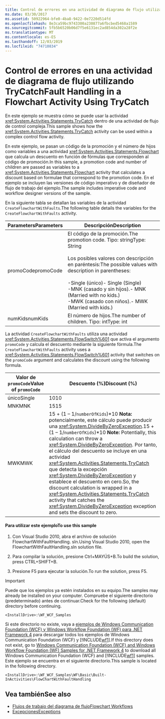 ```yaml
---
title: Control de errores en una actividad de diagrama de flujo utilizando TryCatch
ms.date: 03/30/2017
ms.assetid: 50922964-bfe0-4ba8-9422-0e7220d514fd
ms.openlocfilehash: 8e3ca59bc9743300a230877a6fbcbed5468a1589
ms.sourcegitcommit: 5fb5b6520b06d7f5e6131ec2ad854da302a28f2e
ms.translationtype: MT
ms.contentlocale: es-ES
ms.lasthandoff: 12/03/2019
ms.locfileid: "74710834"
---
```

# <a name="fault-handling-in-a-flowchart-activity-using-trycatch"></a><span data-ttu-id="768a7-102">Control de errores en una actividad de diagrama de flujo utilizando TryCatch</span><span class="sxs-lookup"><span data-stu-id="768a7-102">Fault Handling in a Flowchart Activity Using TryCatch</span></span>

<span data-ttu-id="768a7-103">En este ejemplo se muestra cómo se puede usar la actividad <xref:System.Activities.Statements.TryCatch> dentro de una actividad de flujo de control compleja.</span><span class="sxs-lookup"><span data-stu-id="768a7-103">This sample shows how the <xref:System.Activities.Statements.TryCatch> activity can be used within a complex control flow activity.</span></span>

<span data-ttu-id="768a7-104">En este ejemplo, se pasan un código de la promoción y el número de hijos como variables a una actividad <xref:System.Activities.Statements.Flowchart> que calcula un descuento en función de fórmulas que corresponden al código de promoción.</span><span class="sxs-lookup"><span data-stu-id="768a7-104">In this sample, a promotion code and number of children are passed as variables to a <xref:System.Activities.Statements.Flowchart> activity that calculates a discount based on formulae that correspond to the promotion code.</span></span> <span data-ttu-id="768a7-105">En el ejemplo se incluyen las versiones de código imperativo y de diseñador de flujo de trabajo del ejemplo.</span><span class="sxs-lookup"><span data-stu-id="768a7-105">The sample includes imperative code and workflow designer versions of the sample.</span></span>

<span data-ttu-id="768a7-106">En la siguiente tabla se detallan las variables de la actividad `CreateFlowchartWithFaults`.</span><span class="sxs-lookup"><span data-stu-id="768a7-106">The following table details the variables for the `CreateFlowchartWithFaults` activity.</span></span>

|<span data-ttu-id="768a7-107">Parameters</span><span class="sxs-lookup"><span data-stu-id="768a7-107">Parameters</span></span>|<span data-ttu-id="768a7-108">Descripción</span><span class="sxs-lookup"><span data-stu-id="768a7-108">Description</span></span>|
|----------------|-----------------|
|<span data-ttu-id="768a7-109">promoCode</span><span class="sxs-lookup"><span data-stu-id="768a7-109">promoCode</span></span>|<span data-ttu-id="768a7-110">El código de la promoción.</span><span class="sxs-lookup"><span data-stu-id="768a7-110">The promotion code.</span></span> <span data-ttu-id="768a7-111">Tipo: string</span><span class="sxs-lookup"><span data-stu-id="768a7-111">Type: String</span></span><br /><br /> <span data-ttu-id="768a7-112">Los posibles valores con descripción en paréntesis:</span><span class="sxs-lookup"><span data-stu-id="768a7-112">The possible values with description in parentheses:</span></span><br /><br /> <span data-ttu-id="768a7-113">-Single (único)</span><span class="sxs-lookup"><span data-stu-id="768a7-113">-   Single (Single)</span></span><br /><span data-ttu-id="768a7-114">-MNK (casado y sin hijos).</span><span class="sxs-lookup"><span data-stu-id="768a7-114">-   MNK (Married with no kids.)</span></span><br /><span data-ttu-id="768a7-115">-MWK (casado con niños).</span><span class="sxs-lookup"><span data-stu-id="768a7-115">-   MWK (Married with kids.)</span></span>|
|<span data-ttu-id="768a7-116">numKids</span><span class="sxs-lookup"><span data-stu-id="768a7-116">numKids</span></span>|<span data-ttu-id="768a7-117">El número de hijos.</span><span class="sxs-lookup"><span data-stu-id="768a7-117">The number of children.</span></span> <span data-ttu-id="768a7-118">Tipo: int</span><span class="sxs-lookup"><span data-stu-id="768a7-118">Type: int</span></span>|

<span data-ttu-id="768a7-119">La actividad `CreateFlowchartWithFaults` utiliza una actividad <xref:System.Activities.Statements.FlowSwitch%601> que activa el argumento `promoCode` y calcula el descuento mediante la siguiente fórmula.</span><span class="sxs-lookup"><span data-stu-id="768a7-119">The `CreateFlowchartWithFaults` activity uses a <xref:System.Activities.Statements.FlowSwitch%601> activity that switches on the `promoCode` argument and calculates the discount using the following formula.</span></span>

|<span data-ttu-id="768a7-120">Valor de `promoCode`</span><span class="sxs-lookup"><span data-stu-id="768a7-120">Value of `promoCode`</span></span>|<span data-ttu-id="768a7-121">Descuento (%)</span><span class="sxs-lookup"><span data-stu-id="768a7-121">Discount (%)</span></span>|
|--------------------------|--------------------|
|<span data-ttu-id="768a7-122">único</span><span class="sxs-lookup"><span data-stu-id="768a7-122">Single</span></span>|<span data-ttu-id="768a7-123">10</span><span class="sxs-lookup"><span data-stu-id="768a7-123">10</span></span>|
|<span data-ttu-id="768a7-124">MNK</span><span class="sxs-lookup"><span data-stu-id="768a7-124">MNK</span></span>|<span data-ttu-id="768a7-125">15</span><span class="sxs-lookup"><span data-stu-id="768a7-125">15</span></span>|
|<span data-ttu-id="768a7-126">MWK</span><span class="sxs-lookup"><span data-stu-id="768a7-126">MWK</span></span>|<span data-ttu-id="768a7-127">15 + (1 – 1/`numberOfKids`)\*10 **Nota:** potencialmente, este cálculo puede producir una <xref:System.DivideByZeroException>.</span><span class="sxs-lookup"><span data-stu-id="768a7-127">15 + (1 – 1/`numberOfKids`)\*10 **Note:**  Potentially, this calculation can throw a <xref:System.DivideByZeroException>.</span></span> <span data-ttu-id="768a7-128">Por tanto, el cálculo del descuento se incluye en una actividad <xref:System.Activities.Statements.TryCatch> que detecta la excepción <xref:System.DivideByZeroException> y establece el descuento en cero.</span><span class="sxs-lookup"><span data-stu-id="768a7-128">So, the discount calculation is wrapped in a <xref:System.Activities.Statements.TryCatch> activity that catches the <xref:System.DivideByZeroException> exception and sets the discount to zero.</span></span>|

#### <a name="to-use-this-sample"></a><span data-ttu-id="768a7-129">Para utilizar este ejemplo</span><span class="sxs-lookup"><span data-stu-id="768a7-129">To use this sample</span></span>

1. <span data-ttu-id="768a7-130">Con Visual Studio 2010, abra el archivo de solución FlowchartWithFaultHandling. sln.</span><span class="sxs-lookup"><span data-stu-id="768a7-130">Using Visual Studio 2010, open the FlowchartWithFaultHandling.sln solution file.</span></span>

2. <span data-ttu-id="768a7-131">Para compilar la solución, presione Ctrl+MAYÚS+B.</span><span class="sxs-lookup"><span data-stu-id="768a7-131">To build the solution, press CTRL+SHIFT+B.</span></span>

3. <span data-ttu-id="768a7-132">Presione F5 para ejecutar la solución.</span><span class="sxs-lookup"><span data-stu-id="768a7-132">To run the solution, press F5.</span></span>

> [!IMPORTANT]
> <span data-ttu-id="768a7-133">Puede que los ejemplos ya estén instalados en su equipo.</span><span class="sxs-lookup"><span data-stu-id="768a7-133">The samples may already be installed on your computer.</span></span> <span data-ttu-id="768a7-134">Compruebe el siguiente directorio (predeterminado) antes de continuar.</span><span class="sxs-lookup"><span data-stu-id="768a7-134">Check for the following (default) directory before continuing.</span></span>
>
> `<InstallDrive>:\WF_WCF_Samples`
>
> <span data-ttu-id="768a7-135">Si este directorio no existe, vaya a [ejemplos de Windows Communication Foundation (WCF) y Windows Workflow Foundation (WF) para .NET Framework 4](https://www.microsoft.com/download/details.aspx?id=21459) para descargar todos los ejemplos de Windows Communication Foundation (WCF) y [!INCLUDE[wf1](../../../../includes/wf1-md.md)].</span><span class="sxs-lookup"><span data-stu-id="768a7-135">If this directory does not exist, go to [Windows Communication Foundation (WCF) and Windows Workflow Foundation (WF) Samples for .NET Framework 4](https://www.microsoft.com/download/details.aspx?id=21459) to download all Windows Communication Foundation (WCF) and [!INCLUDE[wf1](../../../../includes/wf1-md.md)] samples.</span></span> <span data-ttu-id="768a7-136">Este ejemplo se encuentra en el siguiente directorio.</span><span class="sxs-lookup"><span data-stu-id="768a7-136">This sample is located in the following directory.</span></span>
>
> `<InstallDrive>:\WF_WCF_Samples\WF\Basic\Built-InActivities\FlowChartWithFaultHandling`

## <a name="see-also"></a><span data-ttu-id="768a7-137">Vea también</span><span class="sxs-lookup"><span data-stu-id="768a7-137">See also</span></span>

- [<span data-ttu-id="768a7-138">Flujos de trabajo del diagrama de flujo</span><span class="sxs-lookup"><span data-stu-id="768a7-138">Flowchart Workflows</span></span>](../flowchart-workflows.md)
- [<span data-ttu-id="768a7-139">Excepciones</span><span class="sxs-lookup"><span data-stu-id="768a7-139">Exceptions</span></span>](../exceptions.md)
